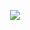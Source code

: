 <p align="center">
	<img src="http://i2.wp.com/stephenmeier.net/wp-content/uploads/2014/11/pic_00_11152014.png" />
</p>
